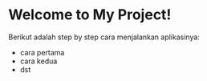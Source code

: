 # Welcome to My Project!

Berikut adalah step by step cara menjalankan aplikasinya:

- cara pertama
- cara kedua
- dst

